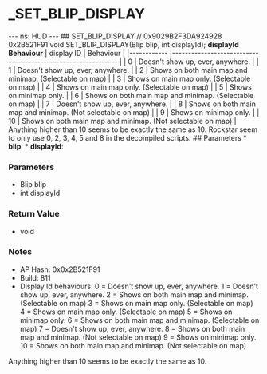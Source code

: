 # _SET_BLIP_DISPLAY

--- ns: HUD --- ## SET_BLIP_DISPLAY  // 0x9029B2F3DA924928 0x2B521F91 void SET_BLIP_DISPLAY(Blip blip, int displayId);  **displayId Behaviour**  | display ID 	| Behaviour                                                   	| |------------	|-------------------------------------------------------------	| | 0          	| Doesn't show up, ever, anywhere.                            	| | 1          	| Doesn't show up, ever, anywhere.                            	| | 2          	| Shows on both main map and minimap. (Selectable on map)     	| | 3          	| Shows on main map only. (Selectable on map)                 	| | 4          	| Shows on main map only. (Selectable on map)                 	| | 5          	| Shows on minimap only.                                      	| | 6          	| Shows on both main map and minimap. (Selectable on map)     	| | 7          	| Doesn't show up, ever, anywhere.                            	| | 8          	| Shows on both main map and minimap. (Not selectable on map) 	| | 9          	| Shows on minimap only.                                      	| | 10         	| Shows on both main map and minimap. (Not selectable on map) 	|  Anything higher than 10 seems to be exactly the same as 10.  Rockstar seem to only use 0, 2, 3, 4, 5 and 8 in the decompiled scripts.  ## Parameters * **blip**: * **displayId**:

### Parameters
* Blip blip
* int displayId

### Return Value
* void

### Notes
* AP Hash: 0x0x2B521F91
* Build: 811
* Display Id behaviours:
0 = Doesn't show up, ever, anywhere.
1 = Doesn't show up, ever, anywhere.
2 = Shows on both main map and minimap. (Selectable on map)
3 = Shows on main map only. (Selectable on map)
4 = Shows on main map only. (Selectable on map)
5 = Shows on minimap only.
6 = Shows on both main map and minimap. (Selectable on map)
7 = Doesn't show up, ever, anywhere.
8 = Shows on both main map and minimap. (Not selectable on map)
9 = Shows on minimap only.
10 = Shows on both main map and minimap. (Not selectable on map)

Anything higher than 10 seems to be exactly the same as 10.

